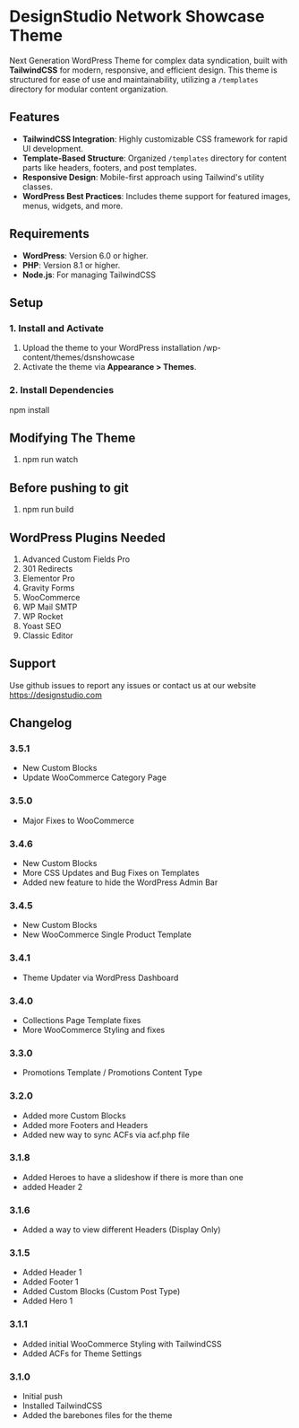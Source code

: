 # DesignStudio Network Showcase Theme

Next Generation WordPress Theme for complex data syndication, built with **TailwindCSS** for modern, responsive, and efficient design. This theme is structured for ease of use and maintainability, utilizing a `/templates` directory for modular content organization.


## Features

- **TailwindCSS Integration**: Highly customizable CSS framework for rapid UI development.
- **Template-Based Structure**: Organized `/templates` directory for content parts like headers, footers, and post templates.
- **Responsive Design**: Mobile-first approach using Tailwind's utility classes.
- **WordPress Best Practices**: Includes theme support for featured images, menus, widgets, and more.


## Requirements

- **WordPress**: Version 6.0 or higher.
- **PHP**: Version 8.1 or higher.
- **Node.js**: For managing TailwindCSS



## Setup

### 1. Install and Activate
1. Upload the theme to your WordPress installation /wp-content/themes/dsnshowcase
2. Activate the theme via **Appearance > Themes**.

### 2. Install Dependencies
npm install

## Modifying The Theme
1. npm run watch

## Before pushing to git
1. npm run build


## WordPress Plugins Needed

1. Advanced Custom Fields Pro
2. 301 Redirects
3. Elementor Pro
4. Gravity Forms
5. WooCommerce
6. WP Mail SMTP
7. WP Rocket
8. Yoast SEO
9. Classic Editor

## Support

Use github issues to report any issues or contact us at our website https://designstudio.com

## Changelog
### 3.5.1
- New Custom Blocks
- Update WooCommerce Category Page

### 3.5.0
- Major Fixes to WooCommerce

### 3.4.6
- New Custom Blocks
- More CSS Updates and Bug Fixes on Templates
- Added new feature to hide the WordPress Admin Bar

### 3.4.5
- New Custom Blocks
- New WooCommerce Single Product Template

### 3.4.1
- Theme Updater via WordPress Dashboard

### 3.4.0
- Collections Page Template fixes
- More WooCommerce Styling and fixes

### 3.3.0
- Promotions Template / Promotions Content Type

### 3.2.0
- Added more Custom Blocks
- Added more Footers and Headers
- Added new way to sync ACFs via acf.php file

### 3.1.8
- Added Heroes to have a slideshow if there is more than one
- added Header 2

### 3.1.6
- Added a way to view different Headers (Display Only)

### 3.1.5
- Added Header 1
- Added Footer 1
- Added Custom Blocks (Custom Post Type)
- Added Hero 1

### 3.1.1
- Added initial WooCommerce Styling with TailwindCSS
- Added ACFs for Theme Settings

### 3.1.0
- Initial push 
- Installed TailwindCSS
- Added the barebones files for the theme